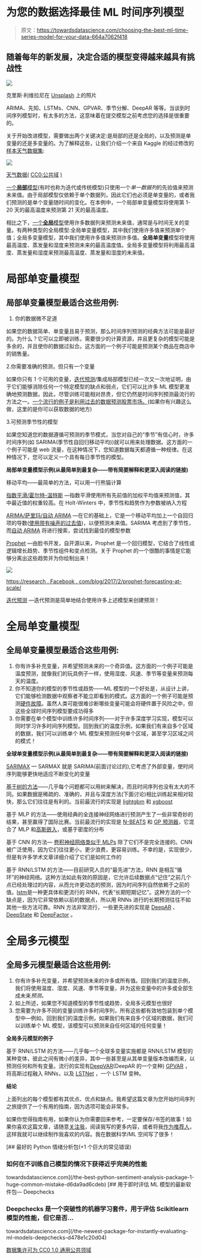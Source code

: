 # 为您的数据选择最佳 ML 时间序列模型

> 原文：<https://towardsdatascience.com/choosing-the-best-ml-time-series-model-for-your-data-664a7062f418>

## 随着每年的新发展，决定合适的模型变得越来越具有挑战性

![](img/f826cbb71be9718c761a3561a26fe1bd.png)

克里斯·利维拉尼在 [Unsplash](https://unsplash.com?utm_source=medium&utm_medium=referral) 上的照片

ARIMA、先知、LSTMs、CNN、GPVAR、季节分解、DeepAR 等等。当谈到时间序列模型时，有太多的方法，这意味着在提交模型之前考虑您的选择是很重要的。

关于开始改进模型，需要做出两个关键决定:是局部的还是全局的，以及预测是单变量的还是多变量的。为了解释这些，让我们介绍一个来自 Kaggle 的经过修改的[样本天气数据集](https://www.kaggle.com/datasets/zaraavagyan/weathercsv?resource=download):

![](img/89b59996ffdba1ad24c2523346a51178.png)

[天气数据(](https://www.kaggle.com/datasets/zaraavagyan/weathercsv?resource=download) [CC0:公共域](https://creativecommons.org/publicdomain/zero/1.0/) [)](https://www.kaggle.com/datasets/zaraavagyan/weathercsv?resource=download)

[一个**局部**模型](https://arxiv.org/abs/2202.02262)(有时也称为迭代或传统模型)只使用一个*单一数据列*的先验值来预测未来值。由于局部模型仅依赖于单个数据列，因此它们也必须是单变量的，或者我们预测的是单个变量随时间的变化。在本例中，一个局部单变量模型将使用第 1-20 天的最高温度来预测第 21 天的最高温度。

相比之下，[一个**全局**模型](https://business-science.github.io/modeltime/articles/modeling-panel-data.html)使用许多数据列来预测未来值，通常是与时间无关的变量。有两种类型的全局模型:全局单变量模型，其中我们使用许多值来预测单个值；全局多变量模型，其中我们使用许多值来预测许多值。**全局单变量**模型将使用最高温度、蒸发量和湿度来预测未来的最高温度值。全局多变量模型将利用最高温度、蒸发量和湿度来预测最高温度、蒸发量和湿度的未来值。

# 局部单变量模型

## 局部单变量模型最适合这些用例:

1.  你的数据微不足道

如果您的数据简单、单变量且易于预测，那么时间序列预测的经典方法可能是最好的。为什么？它可以立即被训练，需要很少的计算资源，并且更复杂的模型可能是多余的，并且使你的数据过拟合。这方面的一个例子可能是预测某个商品在商店中的销售量。

2.你需要准确的预测，但只有一个变量

如果你只有 1 个可用的变量，[迭代预测](https://business-science.github.io/modeltime/articles/modeling-panel-data.html)/集成局部模型已经一次又一次地证明，由于它们能够消除任何一个特定模型的缺点和弱点，它们可以比许多 ML 模型更准确地预测数据，因此，尽管训练可能相对昂贵，但它仍然是时间序列预测最流行的方法之一。[一个流行的例子是利用过去的数据预测股票市场。](https://medium.com/p/f7b4d6f3bb2)(如果你有兴趣这么做，这里的是你可以获取数据的地方)

3.可预测季节性的模型

如果您知道您的数据遵循可预测的季节模式，当您对自己的“季节”有信心时，许多时间序列(如 SARIMA(季节性自回归移动平均))就可以用来处理数据。这方面的一个例子可能是 web 流量，在这种情况下，您知道数据每天都遵循一种规律。在这种情况下，您可以定义一个具有每日季节性的模型。

**局部单变量模型示例(从最简单到最复杂——带有简要解释和更深入阅读的链接)**

移动平均——最简单的方法，可以用一行熊猫计算

[指数平滑/霍尔特-温特斯](https://timeseriesreasoning.com/contents/holt-winters-exponential-smoothing/) —指数平滑使用所有先前值的加权平均值来预测值，其中最近值的权重较高。在 Holt-Winters 中，季节性和趋势作为参数被纳入方程

[ARIMA/萨里玛/自动 ARIMA](/time-series-forecasting-with-arima-sarima-and-sarimax-ee61099e78f6) —在它的基础上，它是一个移动平均加上一个自回归项的导数([使用带有噪声的过去值](https://en.wikipedia.org/wiki/Autoregressive_model))，以便预测未来值。SARIMA 考虑到了季节性，而[自动 ARIMA](https://github.com/alkaline-ml/pmdarima) 将进行搜索，尝试找到最佳的模型参数

[Prophet](https://research.facebook.com/blog/2017/2/prophet-forecasting-at-scale/) —由脸书开发，自开源以来，Prophet 是一个回归模型，它结合了线性或逻辑增长趋势、季节性组件和变点检测。关于 Prophet 的一个很酷的事情是它能够分离出这些趋势并为你绘制出来！

![](img/04628b0f2de9450a81606458cc45770b.png)

[https://research . Facebook . com/blog/2017/2/prophet-forecasting-at-scale/](https://research.facebook.com/blog/2017/2/prophet-forecasting-at-scale/)

[迭代预测](https://business-science.github.io/modeltime/articles/modeling-panel-data.html#traditional-modeling-iteration) —迭代预测是简单地结合使用许多上述模型来创建预测！

# 全局单变量模型

## 全局单变量模型最适合这些用例:

1.  你有许多补充变量，并希望预测未来的一个奇异值。这方面的一个例子可能是温度预测，就像我们的玩具例子一样，使用湿度、风速、季节等变量来预测每天的温度。
2.  你不知道你的模型的季节性或趋势——ML 模型的一个好处是，从设计上讲，它们能够检测数据中观察者不能立即看到的模式。这方面的一个例子可能是预测[硬件故障](https://www.ncbi.nlm.nih.gov/pmc/articles/PMC7887121/)。虽然人类可能很难诊断哪些变量可能会将硬件置于风险之中，但这些全球时间序列模型要成功得多
3.  你需要在单个模型中训练许多时间序列——对于许多深度学习实现，模型可以同时学习许多时间序列模型。回到我们的温度示例，如果我们有来自多个区域的数据，我们可以训练单个 ML 模型来预测任何单个区域，甚至学习区域之间的模式！

**全球单变量模型示例(从最简单到最复杂——带有简要解释和更深入阅读的链接)**

[SARIMAX](/time-series-forecasting-with-arima-sarima-and-sarimax-ee61099e78f6) — SARMAX 就是 SARIMA(前面讨论过的),它考虑了外部变量，使时间序列能够更快地适应不断变化的变量

[基于树的方法](https://www.sciencedirect.com/science/article/pii/S0169207021001679#b37)——几乎每个问题都可以用树来解决，而且时间序列也没有太大的不同。如果数据是稀疏的、准确的，并且与深度方法(下面讨论)相比训练起来相对较快，那么它们往往是有利的。当前最流行的实现是 [lightgbm](https://pypi.org/project/lightgbm/) 和 [xgboost](https://www.kaggle.com/code/robikscube/tutorial-time-series-forecasting-with-xgboost)

基于 MLP 的方法——使用经典的全连接神经网络进行预测产生了一些非常奇妙的结果，甚至赢得了国际比赛。当前最流行的实现是 [N-BEATS](https://ts.gluon.ai/stable/api/gluonts/gluonts.model.n_beats.html) 和 [GP 预测器](https://ts.gluon.ai/stable/api/gluonts/gluonts.model.gp_forecaster.html)，它混合了 MLP 和[高斯嵌入](https://openreview.net/forum?id=HJ7O61Yxe)，或基于密度的分布

基于 CNN 的方法— [卷积神经网络类似于 MLPs](https://medium.com/data-science-bootcamp/multilayer-perceptron-mlp-vs-convolutional-neural-network-in-deep-learning-c890f487a8f1) 除了它们不是完全连接的。CNN 被广泛使用，因为它们往往更小，更少浪费，更容易训练。不幸的是，实现很少，但是有许多学术文章详细介绍了它们是如何工作的

基于 RNN/LSTM 的方法——目前研究人员的“最先进”方法，RNN 是相互“循环”的神经网络。这种方法如此有效的原因是，它允许后续数据点“记住”之前几个点已经处理过的内容，从而允许更动态的预测，因为时间序列自然依赖于之前的值。[lstm](https://colah.github.io/posts/2015-08-Understanding-LSTMs/)是一种更具体和更流行的 RNN，代表“长期短期记忆”。这种方法的一个缺点是，因为它非常依赖以前的数据点，所以用 RNNs 进行的长期预测往往不如其他一些方法可靠。RNN 方法非常流行，一些更先进的实现是 [DeepAR](https://ts.gluon.ai/stable/api/gluonts/gluonts.model.deepar.html) 、 [DeepState](https://ts.gluon.ai/stable/api/gluonts/gluonts.model.deepstate.html) 和 [DeepFactor](https://ts.gluon.ai/stable/api/gluonts/gluonts.model.deep_factor.html) 。

# 全局多元模型

## 全局多元模型最适合这些用例:

1.  你有许多补充变量，并希望预测未来的许多或所有值。回到我们的温度示例，我们将使用温度、湿度、风速、季节等变量，并为这些变量中的许多或全部生成未来*预测。*
2.  如上所述，如果您不知道模型的季节性或趋势，全局多元模型也很好
3.  您需要为许多不同的变量训练许多时间序列，所有这些都有效地包装到单个模型中—例如，回到我们的温度示例，如果我们有来自多个区域的数据，我们可以训练单个 ML 模型，该模型可以预测来自任何区域的任何变量！

**全局多元模型的例子**

基于 RNN/LSTM 的方法——几乎每一个全球多变量实施都是 RNN/LSTM 模型的某种变体，彼此之间有微小的差异，其中一些甚至是从其单变量版本改编而来，以预测任何和所有变量。流行的实现有[DeepVAR](https://ts.gluon.ai/stable/api/gluonts/gluonts.model.deepvar.html)(DeepAR 的一个变种) [GPVAR](https://ts.gluon.ai/stable/api/gluonts/gluonts.model.gpvar.html) ，将高斯过程融入 RNNs，以及 [LSTNet](https://ts.gluon.ai/stable/api/gluonts/gluonts.model.lstnet.html) ，一个 LSTM 变种。

**结论**

上面列出的每个模型都有其优点、优点和缺点。我希望这篇文章为您开始时间序列之旅提供了一个有用的指南，因为选项可能会非常多。

如果你觉得指南有用，如果你认为你需要回来参考，一定要保存/书签的故事！如果你喜欢这篇文章，请随意[关注我](https://jerdibattista.medium.com/)，阅读我写的更多内容，或者将我[作为推荐人](https://jerdibattista.medium.com/membership)，这样我就可以继续制作我喜欢的内容。我在数据科学/ML 空间写了很多！

[](/the-best-python-sentiment-analysis-package-1-huge-common-mistake-d6da9ad6cdeb) [## 最好的 Python 情绪分析包(+1 个巨大的常见错误)

### 如何在不训练自己模型的情况下获得近乎完美的性能

towardsdatascience.com](/the-best-python-sentiment-analysis-package-1-huge-common-mistake-d6da9ad6cdeb) [](/the-newest-package-for-instantly-evaluating-ml-models-deepchecks-d478e1c20d04) [## 用于即时评估 ML 模型的最新软件包— Deepchecks

### Deepchecks 是一个突破性的机器学习套件，用于评估 Scikitlearn 模型的性能，但它是否…

towardsdatascience.com](/the-newest-package-for-instantly-evaluating-ml-models-deepchecks-d478e1c20d04) 

[数据集许可为 CC0 1.0 通用公共领域](https://creativecommons.org/publicdomain/zero/1.0/)